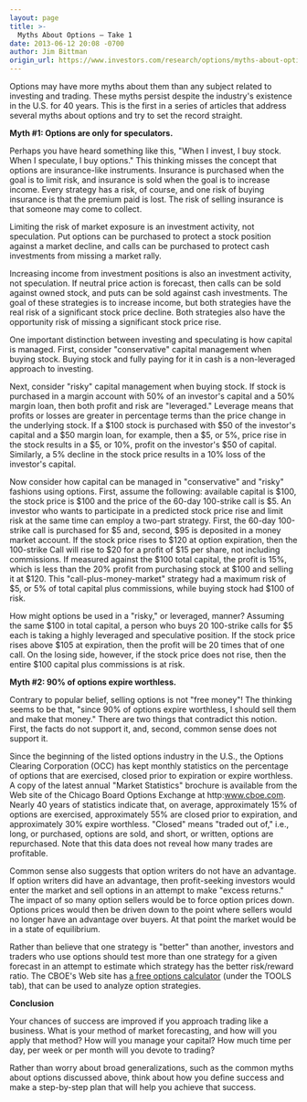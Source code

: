 ```yaml
---
layout: page
title: >-
  Myths About Options – Take 1
date: 2013-06-12 20:08 -0700
author: Jim Bittman
origin_url: https://www.investors.com/research/options/myths-about-options-8211-take-1/
---
```






Options may have more myths about them than any subject related to investing and trading. These myths persist despite the industry's existence in the U.S. for 40 years. This is the first in a series of articles that address several myths about options and try to set the record straight.

  

**Myth #1: Options are only for speculators.**

  

Perhaps you have heard something like this, "When I invest, I buy stock. When I speculate, I buy options." This thinking misses the concept that options are insurance-like instruments. Insurance is purchased when the goal is to limit risk, and insurance is sold when the goal is to increase income. Every strategy has a risk, of course, and one risk of buying insurance is that the premium paid is lost. The risk of selling insurance is that someone may come to collect.

  

Limiting the risk of market exposure is an investment activity, not speculation. Put options can be purchased to protect a stock position against a market decline, and calls can be purchased to protect cash investments from missing a market rally.

  

Increasing income from investment positions is also an investment activity, not speculation. If neutral price action is forecast, then calls can be sold against owned stock, and puts can be sold against cash investments. The goal of these strategies is to increase income, but both strategies have the real risk of a significant stock price decline. Both strategies also have the opportunity risk of missing a significant stock price rise.

  

One important distinction between investing and speculating is how capital is managed. First, consider "conservative" capital management when buying stock. Buying stock and fully paying for it in cash is a non-leveraged approach to investing.

  

Next, consider "risky" capital management when buying stock. If stock is purchased in a margin account with 50% of an investor's capital and a 50% margin loan, then both profit and risk are "leveraged." Leverage means that profits or losses are greater in percentage terms than the price change in the underlying stock. If a $100 stock is purchased with $50 of the investor's capital and a $50 margin loan, for example, then a $5, or 5%, price rise in the stock results in a $5, or 10%, profit on the investor's $50 of capital. Similarly, a 5% decline in the stock price results in a 10% loss of the investor's capital.

  

Now consider how capital can be managed in "conservative" and "risky" fashions using options. First, assume the following: available capital is $100, the stock price is $100 and the price of the 60-day 100-strike call is $5. An investor who wants to participate in a predicted stock price rise and limit risk at the same time can employ a two-part strategy. First, the 60-day 100-strike call is purchased for $5 and, second, $95 is deposited in a money market account. If the stock price rises to $120 at option expiration, then the 100-strike Call will rise to $20 for a profit of $15 per share, not including commissions. If measured against the $100 total capital, the profit is 15%, which is less than the 20% profit from purchasing stock at $100 and selling it at $120. This "call-plus-money-market" strategy had a maximum risk of $5, or 5% of total capital plus commissions, while buying stock had $100 of risk.

  

How might options be used in a "risky," or leveraged, manner? Assuming the same $100 in total capital, a person who buys 20 100-strike calls for $5 each is taking a highly leveraged and speculative position. If the stock price rises above $105 at expiration, then the profit will be 20 times that of one call. On the losing side, however, if the stock price does not rise, then the entire $100 capital plus commissions is at risk.

  

**Myth #2: 90% of options expire worthless.**

  

Contrary to popular belief, selling options is not "free money"! The thinking seems to be that, "since 90% of options expire worthless, I should sell them and make that money." There are two things that contradict this notion. First, the facts do not support it, and, second, common sense does not support it.

  

Since the beginning of the listed options industry in the U.S., the Options Clearing Corporation (OCC) has kept monthly statistics on the percentage of options that are exercised, closed prior to expiration or expire worthless. A copy of the latest annual "Market Statistics" brochure is available from the Web site of the Chicago Board Options Exchange at http:www.cboe.com. Nearly 40 years of statistics indicate that, on average, approximately 15% of options are exercised, approximately 55% are closed prior to expiration, and approximately 30% expire worthless. "Closed" means "traded out of," i.e., long, or purchased, options are sold, and short, or written, options are repurchased. Note that this data does not reveal how many trades are profitable.

  

Common sense also suggests that option writers do not have an advantage. If option writers did have an advantage, then profit-seeking investors would enter the market and sell options in an attempt to make "excess returns." The impact of so many option sellers would be to force option prices down. Options prices would then be driven down to the point where sellers would no longer have an advantage over buyers. At that point the market would be in a state of equilibrium.

  

Rather than believe that one strategy is "better" than another, investors and traders who use options should test more than one strategy for a given forecast in an attempt to estimate which strategy has the better risk/reward ratio. The CBOE's Web site has [a free options calculator](http://www.cboe.com/framed/IVolframed.aspx?content=http%3a%2f%2fcboe.ivolatility.com%2fcalc%2findex.j%3fcontract%3d4C42DC0E-A17A-4389-8FE0-8492C608A5DD&sectionName=SEC_TRADING_TOOLS&title=CBOE%20-%20IVolatility%20Services) (under the TOOLS tab), that can be used to analyze option strategies.

  

**Conclusion**

  

Your chances of success are improved if you approach trading like a business. What is your method of market forecasting, and how will you apply that method? How will you manage your capital? How much time per day, per week or per month will you devote to trading?

  

Rather than worry about broad generalizations, such as the common myths about options discussed above, think about how you define success and make a step-by-step plan that will help you achieve that success.




